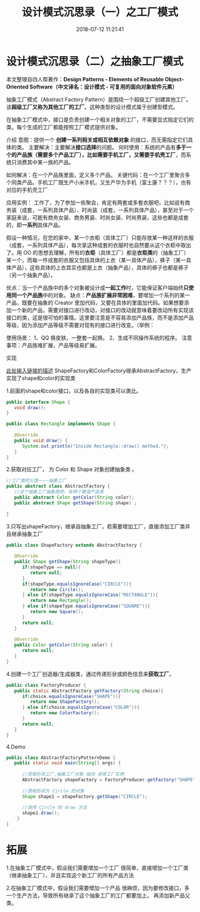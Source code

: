 ﻿---
title: 设计模式沉思录（一）之工厂模式
date: 2018-07-12 11:21:41
tags: [设计模式]
categories: 原理理解

---


# 设计模式沉思录（二）之抽象工厂模式

本文整理自四人帮著作：**Design Patterns - Elements of Reusable Object-Oriented Software（中文译名：设计模式 - 可复用的面向对象软件元素）**

抽象工厂模式（Abstract Factory Pattern）是围绕一个超级工厂创建其他工厂。该**超级工厂又称为其他工厂的工厂**。这种类型的设计模式属于创建型模式。

在抽象工厂模式中，接口是负责创建一个相关对象的工厂，不需要显式指定它们的类。每个生成的工厂都能按照工厂模式提供对象。

介绍
意图：提供一个 **创建一系列相关或相互依赖对象** 的接口，而无需指定它们具体的类。
主要解决：主要解决**接口选择**的问题。
何时使用：系统的产品有**多于一个的产品族（需要多个产品工厂），比如需要手机工厂，又需要手机壳工厂**，而系统只消费其中某一族的产品。

如何解决：在一个产品族里面，定义多个产品。
关键代码：在一个工厂里聚合多个同类产品。手机工厂既生产小米手机，又生产华为手机（富土康？？？），也有对应的手机壳工厂

应用实例：
工作了，为了参加一些聚会，肯定有两套或多套衣服吧，比如说有商务装（成套，一系列具体产品）、时尚装（成套，一系列具体产品），甚至对于一个家庭来说，可能有商务女装、商务男装、时尚女装、时尚男装，这些也都是成套的，即**一系列**具体产品。

假设一种情况，在您的家中，某一个衣柜（具体工厂）只能存放某一种这样的衣服（成套，一系列具体产品），每次拿这种成套的衣服时也自然要从这个衣柜中取出了。用 OO 的思想去理解，所有的**衣柜**（具体工厂）都是**衣柜类**的（抽象工厂）某一个，而每一件成套的衣服又包括具体的上衣（某一具体产品），裤子（某一具体产品），这些具体的上衣其实也都是上衣（抽象产品），具体的裤子也都是裤子（另一个抽象产品）。

优点：当一个产品族中的多个对象被设计成**一起工作**时，它能保证客户端始终**只使用同一个产品族**中的对象。
缺点：**产品族扩展非常困难**，要增加一个系列的某一产品，既要在抽象的 Creator 里加代码，又要在具体的里面加代码。如果想要添加一个新的产品，需要对接口进行改动，对接口的改动就意味着要改动所有实现该接口的类，这是很可怕的事情。这里要注意是不容易添加产品族，而不是添加产品等级，因为添加产品等级不需要对现有的接口进行改变。（举例：

使用场景： 1、QQ 换皮肤，一整套一起换。 2、生成不同操作系统的程序。
注意事项：产品族难扩展，产品等级易扩展。


实现

[此处输入链接的描述][1]
ShapeFactory和ColorFactory继承AbstractFactory，生产实现了shape和color的实现类


1.前面的shape和color接口，以及各自的实现类可以类比。
```Java
public interface Shape {
   void draw();
}

public class Rectangle implements Shape {
 
   @Override
   public void draw() {
      System.out.println("Inside Rectangle::draw() method.");
   }
}
```

2.获取对应工厂， 为 Color 和 Shape 对象创建抽象类 。
```Java
//工厂类的父类————抽象工厂
public abstract class AbstractFactory {
   //这个抽象工厂抽象类吧，有两个建造产品类
   public abstract Color getColor(String color);
   public abstract Shape getShape(String shape) ;
   
}
```
3.只写出shapeFactory，继承自抽象工厂，若需要增加工厂，直接添加工厂类并且继承抽象工厂
```Java
public class ShapeFactory extends AbstractFactory {
    
   @Override
   public Shape getShape(String shapeType){
      if(shapeType == null){
         return null;
      }        
      if(shapeType.equalsIgnoreCase("CIRCLE")){
         return new Circle();
      } else if(shapeType.equalsIgnoreCase("RECTANGLE")){
         return new Rectangle();
      } else if(shapeType.equalsIgnoreCase("SQUARE")){
         return new Square();
      }
      return null;
   }
   
   @Override
   public Color getColor(String color) {
      return null;
   }
}
```
4.创建一个工厂创造器/生成器类，通过传递形状或颜色信息来**获取工厂**。
```Java
public class FactoryProducer {
   public static AbstractFactory getFactory(String choice){
      if(choice.equalsIgnoreCase("SHAPE")){
         return new ShapeFactory();
      } else if(choice.equalsIgnoreCase("COLOR")){
         return new ColorFactory();
      }
      return null;
   }
}
```
4.Demo
```Java
public class AbstractFactoryPatternDemo {
   public static void main(String[] args) {
   
      //获取形状工厂,抽象工厂对象 指向 具体工厂实例
      AbstractFactory shapeFactory = FactoryProducer.getFactory("SHAPE");
 
      //获取形状为 Circle 的对象
      Shape shape1 = shapeFactory.getShape("CIRCLE");
 
      //调用 Circle 的 draw 方法
      shape1.draw();
    }
}
```

# 拓展

1.在抽象工厂模式中，假设我们需要增加一个工厂
很简单，直接增加一个工厂类（继承抽象工厂），并且实现这个新工厂的所有产品方法

2.在抽象工厂模式中，假设我们需要增加一个产品
很麻烦，因为要修改接口，多一个生产方法，导致所有继承了这个抽象工厂的工厂都要加上。
再添加新产品父类。



  [1]: http://www.runoob.com/wp-content/uploads/2014/08/abstractfactory_pattern_uml_diagram.jpg
